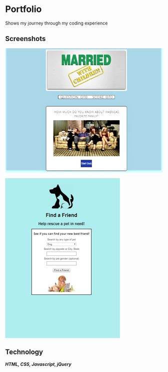 # Portfolio
Shows my journey through my coding experience



## Screenshots

![screenshot1](images/proj1.png)

![screenshot2](images/proj2.png)


## Technology

_**HTML, CSS, Javascript, jQuery**_
